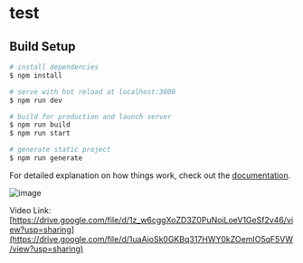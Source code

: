 # test

## Build Setup

```bash
# install dependencies
$ npm install

# serve with hot reload at localhost:3000
$ npm run dev

# build for production and launch server
$ npm run build
$ npm run start

# generate static project
$ npm run generate
```

For detailed explanation on how things work, check out the [documentation](https://nuxtjs.org).

![image](https://github.com/user-attachments/assets/2bcce848-a5e1-4082-9321-50ad480a2090)



Video Link: [https://drive.google.com/file/d/1z_w6cggXoZD3Z0PuNoiLoeV1GeSf2v46/view?usp=sharing](https://drive.google.com/file/d/1uaAioSk0GKBq317HWY0kZOemIO5qF5VW/view?usp=sharing)
